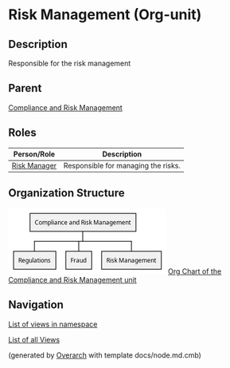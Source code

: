 
# Risk Management (Org-unit)
## Description
Responsible for the risk management

## Parent
[Compliance and Risk Management](../../mybank/compliance/compliance-unit.md)

## Roles
| Person/Role | Description |
|---|---|
| [Risk Manager](../../mybank/compliance/risk-manager.md)| Responsible for managing the risks. |


## Organization Structure
![Org Chart of the Compliance and Risk Management unit](../../mybank/compliance/organization-structure-view.png)
[Org Chart of the Compliance and Risk Management unit](../../mybank/compliance/organization-structure-view.md)


## Navigation
[List of views in namespace](./views-in-namespace.md)

[List of all Views](../../views.md)


(generated by [Overarch](https://github.com/soulspace-org/overarch) with template docs/node.md.cmb)
